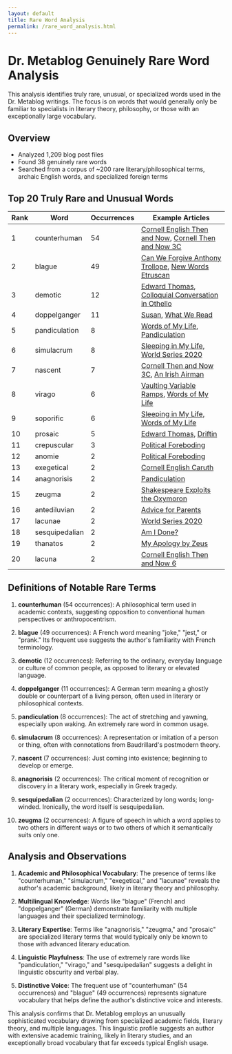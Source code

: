 ```yaml
---
layout: default
title: Rare Word Analysis
permalink: /rare_word_analysis.html
---
```


# Dr. Metablog Genuinely Rare Word Analysis

This analysis identifies truly rare, unusual, or specialized words used in the Dr. Metablog writings. The focus is on words that would generally only be familiar to specialists in literary theory, philosophy, or those with an exceptionally large vocabulary.

## Overview

- Analyzed 1,209 blog post files
- Found 38 genuinely rare words
- Searched from a corpus of ~200 rare literary/philosophical terms, archaic English words, and specialized foreign terms

## Top 20 Truly Rare and Unusual Words

| Rank | Word | Occurrences | Example Articles |
|------|------|-------------|------------------|
| 1 | counterhuman | 54 | [Cornell English Then and Now](https://www.drmetablog.com/2025/01/cornell-english-then-and-now.html), [Cornell Then and Now 3C](https://www.drmetablog.com/2025/01/cornelll-then-and-now-3-c.html) |
| 2 | blague | 49 | [Can We Forgive Anthony Trollope](https://www.drmetablog.com/2013/09/can-we-forgive-anthony-trollope.html), [New Words Etruscan](https://www.drmetablog.com/2013/09/new-words-etruscan-related-new-words.html) |
| 3 | demotic | 12 | [Edward Thomas](https://www.drmetablog.com/2013/01/edward-thomas.html), [Colloquial Conversation in Othello](https://www.drmetablog.com/2013/06/colloquial-conversation-in-othello.html) |
| 4 | doppelganger | 11 | [Susan](https://www.drmetablog.com/2014/06/susan.html), [What We Read](https://www.drmetablog.com/2006/01/what_we_read_in_1.html) |
| 5 | pandiculation | 8 | [Words of My Life](https://www.drmetablog.com/2025/02/words-of-my-life-text.html), [Pandiculation](https://www.drmetablog.com/2016/05/pandiculation.html) |
| 6 | simulacrum | 8 | [Sleeping in My Life](https://www.drmetablog.com/2022/10/sleeping-in-my-life.html), [World Series 2020](https://www.drmetablog.com/2020/10/worldseries2020.html) |
| 7 | nascent | 7 | [Cornell Then and Now 3C](https://www.drmetablog.com/2025/01/cornelll-then-and-now-3-c.html), [An Irish Airman](https://www.drmetablog.com/2013/05/an-irish-airman.html) |
| 8 | virago | 6 | [Vaulting Variable Ramps](https://www.drmetablog.com/2013/12/vaulting-variable-ramps.html), [Words of My Life](https://www.drmetablog.com/2024/01/words-of-my-life-joint.htm) |
| 9 | soporific | 6 | [Sleeping in My Life](https://www.drmetablog.com/2022/10/sleeping-in-my-life.html), [Words of My Life](https://www.drmetablog.com/2024/01/words-of-my-life-joint.htm) |
| 10 | prosaic | 5 | [Edward Thomas](https://www.drmetablog.com/2013/01/edward-thomas.html), [Driftin](https://www.drmetablog.com/2025/04/driftin1.html) |
| 11 | crepuscular | 3 | [Political Foreboding](https://www.drmetablog.com/2013/10/an-early-introduction-to-political-foreboding.html) |
| 12 | anomie | 2 | [Political Foreboding](https://www.drmetablog.com/2013/10/an-early-introduction-to-political-foreboding.html) |
| 13 | exegetical | 2 | [Cornell English Caruth](https://www.drmetablog.com/2025/02/cornell-english-caruth.html) |
| 14 | anagnorisis | 2 | [Pandiculation](https://www.drmetablog.com/2016/05/pandiculation.html) |
| 15 | zeugma | 2 | [Shakespeare Exploits the Oxymoron](https://www.drmetablog.com/2014/02/shakespeare-exploits-the-oxymoron.html) |
| 16 | antediluvian | 2 | [Advice for Parents](https://www.drmetablog.com/2013/10/advice-for-parents-part-one.html) |
| 17 | lacunae | 2 | [World Series 2020](https://www.drmetablog.com/2020/10/worldseries2020.html) |
| 18 | sesquipedalian | 2 | [Am I Done?](https://www.drmetablog.com/2014/09/am-i-done.html) |
| 19 | thanatos | 2 | [My Apology by Zeus](https://www.drmetablog.com/2018/01/my-apology-by-zeus.html) |
| 20 | lacuna | 2 | [Cornell English Then and Now 6](https://www.drmetablog.com/2025/04/cornell-english-then-and-now-6.html) |

## Definitions of Notable Rare Terms

1. **counterhuman** (54 occurrences): A philosophical term used in academic contexts, suggesting opposition to conventional human perspectives or anthropocentrism.

2. **blague** (49 occurrences): A French word meaning "joke," "jest," or "prank." Its frequent use suggests the author's familiarity with French terminology.

3. **demotic** (12 occurrences): Referring to the ordinary, everyday language or culture of common people, as opposed to literary or elevated language.

4. **doppelganger** (11 occurrences): A German term meaning a ghostly double or counterpart of a living person, often used in literary or philosophical contexts.

5. **pandiculation** (8 occurrences): The act of stretching and yawning, especially upon waking. An extremely rare word in common usage.

6. **simulacrum** (8 occurrences): A representation or imitation of a person or thing, often with connotations from Baudrillard's postmodern theory.

7. **nascent** (7 occurrences): Just coming into existence; beginning to develop or emerge.

8. **anagnorisis** (2 occurrences): The critical moment of recognition or discovery in a literary work, especially in Greek tragedy.

9. **sesquipedalian** (2 occurrences): Characterized by long words; long-winded. Ironically, the word itself is sesquipedalian.

10. **zeugma** (2 occurrences): A figure of speech in which a word applies to two others in different ways or to two others of which it semantically suits only one.

## Analysis and Observations

1. **Academic and Philosophical Vocabulary**: The presence of terms like "counterhuman," "simulacrum," "exegetical," and "lacunae" reveals the author's academic background, likely in literary theory and philosophy.

2. **Multilingual Knowledge**: Words like "blague" (French) and "doppelganger" (German) demonstrate familiarity with multiple languages and their specialized terminology.

3. **Literary Expertise**: Terms like "anagnorisis," "zeugma," and "prosaic" are specialized literary terms that would typically only be known to those with advanced literary education.

4. **Linguistic Playfulness**: The use of extremely rare words like "pandiculation," "virago," and "sesquipedalian" suggests a delight in linguistic obscurity and verbal play.

5. **Distinctive Voice**: The frequent use of "counterhuman" (54 occurrences) and "blague" (49 occurrences) represents signature vocabulary that helps define the author's distinctive voice and interests.

This analysis confirms that Dr. Metablog employs an unusually sophisticated vocabulary drawing from specialized academic fields, literary theory, and multiple languages. This linguistic profile suggests an author with extensive academic training, likely in literary studies, and an exceptionally broad vocabulary that far exceeds typical English usage.